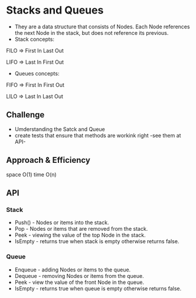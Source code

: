 # Stacks and Queues

* They are a data structure that consists of Nodes. Each Node references the next Node in the stack, but does not reference its previous.
* Stack concepts:

FILO => First In Last Out

LIFO => Last In First Out

* Queues concepts:

FIFO => First In First Out

LILO => Last In Last Out
## Challenge
* Umderstanding the Satck and Queue 
* create tests that ensure that methods are workink right -see them at API-

## Approach & Efficiency
space O(1)
time O(n)
## API
### Stack 
* Push() - Nodes or items into the stack.
* Pop - Nodes or items that are removed from the stack.
* Peek - viewing the value of the top Node in the stack.
* IsEmpty - returns true when stack is empty otherwise returns false.
### Queue 
* Enqueue - adding Nodes or items to the queue.
* Dequeue - removing Nodes or items from the queue.
* Peek - view the value of the front Node in the queue.
* IsEmpty - returns true when queue is empty otherwise returns false.